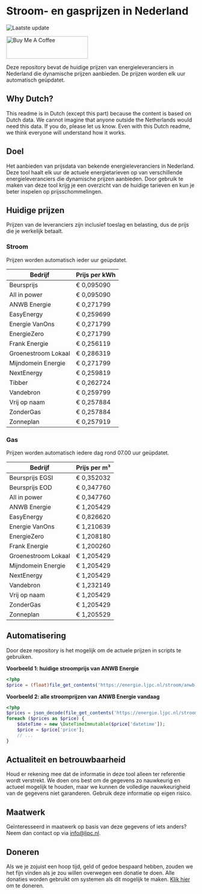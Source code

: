 # Stroom- en gasprijzen in Nederland

![Laatste update](https://img.shields.io/badge/laatste%20update-2025--04--22%2005%3A00%20CET-brightgreen)

<a href="https://www.buymeacoffee.com/Lars-" target="_blank"><img src="https://cdn.buymeacoffee.com/buttons/v2/default-orange.png" alt="Buy Me A Coffee" height="60" style="height: 60px !important;width: 217px !important;" ></a>

Deze repository bevat de huidige prijzen van energieleveranciers in Nederland die dynamische prijzen aanbieden. De prijzen worden elk uur automatisch geüpdatet.

## Why Dutch?

This readme is in Dutch (except this part) because the content is based on Dutch data. We cannot imagine that anyone outside the Netherlands would need this data. If you do, please let us know. Even with this Dutch readme, we think
everyone will understand how it works.

## Doel

Het aanbieden van prijsdata van bekende energieleveranciers in Nederland. Deze tool haalt elk uur de actuele energietarieven op van verschillende energieleveranciers die dynamische prijzen aanbieden. Door gebruik te maken van deze tool
krijg je een overzicht van de huidige tarieven en kun je beter inspelen op prijsschommelingen.

## Huidige prijzen

Prijzen van de leveranciers zijn inclusief toeslag en belasting, dus de prijs die je werkelijk betaalt.

### Stroom

Prijzen worden automatisch ieder uur geüpdatet.

 Bedrijf | Prijs per kWh 
---------|---------------
Beursprijs | € 0,095090
All in power | € 0,095090
ANWB Energie | € 0,271799
EasyEnergy | € 0,259699
Energie VanOns | € 0,271799
EnergieZero | € 0,271799
Frank Energie | € 0,256119
Groenestroom Lokaal | € 0,286319
Mijndomein Energie | € 0,271799
NextEnergy | € 0,259819
Tibber | € 0,262724
Vandebron | € 0,259799
Vrij op naam | € 0,257884
ZonderGas | € 0,257884
Zonneplan | € 0,257919


### Gas

Prijzen worden automatisch iedere dag rond 07.00 uur geüpdatet.

 Bedrijf | Prijs per m³ 
---------|--------------
Beursprijs EGSI | € 0,352032
Beursprijs EOD | € 0,347760
All in power | € 0,347760
ANWB Energie | € 1,205429
EasyEnergy | € 0,826620
Energie VanOns | € 1,210639
EnergieZero | € 1,208180
Frank Energie | € 1,200260
Groenestroom Lokaal | € 1,205429
Mijndomein Energie | € 1,205429
NextEnergy | € 1,205429
Vandebron | € 1,232149
Vrij op naam | € 1,205429
ZonderGas | € 1,205429
Zonneplan | € 1,205529


## Automatisering

Door deze repository is het mogelijk om de actuele prijzen in scripts te gebruiken.

**Voorbeeld 1: huidige stroomprijs van ANWB Energie**

```php
<?php
$price = (float)file_get_contents('https://energie.ljpc.nl/stroom/anwb-energie-nu.txt');

```

**Voorbeeld 2: alle stroomprijzen van ANWB Energie vandaag**

```php
<?php
$prices = json_decode(file_get_contents('https://energie.ljpc.nl/stroom/all-in-power-vandaag.json'),true);
foreach ($prices as $price) {
    $dateTime = new \DateTimeImmutable($price['datetime']);
    $price = $price['price'];
    // ...
}
```

## Actualiteit en betrouwbaarheid

Houd er rekening mee dat de informatie in deze tool alleen ter referentie wordt verstrekt. We doen ons best om de gegevens zo nauwkeurig en actueel mogelijk te houden, maar we kunnen de volledige nauwkeurigheid van de gegevens niet
garanderen. Gebruik deze informatie op eigen risico.

## Maatwerk

Geïnteresseerd in maatwerk op basis van deze gegevens of iets anders? Neem dan contact op
via [info@ljpc.nl](mailto:info@ljpc.nl?subject=Energie%20prijzen).

## Doneren

Als we je zojuist een hoop tijd, geld of gedoe bespaard hebben, zouden we het fijn vinden als je zou willen overwegen een
donatie te doen. Alle donaties worden gebruikt om systemen als dit mogelijk te
maken. [Klik hier](https://www.buymeacoffee.com/Lars-) om te doneren.
